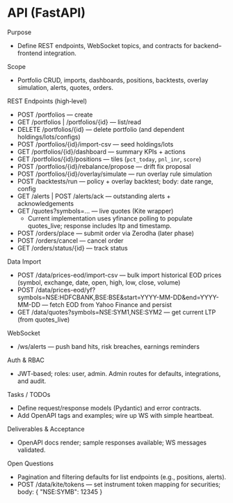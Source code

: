 # API (FastAPI)

Purpose

- Define REST endpoints, WebSocket topics, and contracts for backend–frontend integration.

Scope

- Portfolio CRUD, imports, dashboards, positions, backtests, overlay simulation, alerts, quotes, orders.

REST Endpoints (high‑level)

- POST /portfolios — create
- GET /portfolios | /portfolios/{id} — list/read
- DELETE /portfolios/{id} — delete portfolio (and dependent holdings/lots/configs)
- POST /portfolios/{id}/import-csv — seed holdings/lots
- GET /portfolios/{id}/dashboard — summary KPIs + actions
- GET /portfolios/{id}/positions — tiles (`pct_today`, `pnl_inr`, `score`)
- POST /portfolios/{id}/rebalance/propose — drift fix proposal
- POST /portfolios/{id}/overlay/simulate — run overlay rule simulation
- POST /backtests/run — policy + overlay backtest; body: date range, config
- GET /alerts | POST /alerts/ack — outstanding alerts + acknowledgements
- GET /quotes?symbols=... — live quotes (Kite wrapper)
  - Current implementation uses yfinance polling to populate quotes_live; response includes ltp and timestamp.
- POST /orders/place — submit order via Zerodha (later phase)
- POST /orders/cancel — cancel order
- GET /orders/status/{id} — track status

Data Import

- POST /data/prices-eod/import-csv — bulk import historical EOD prices (symbol, exchange, date, open, high, low, close, volume)
- POST /data/prices-eod/yf?symbols=NSE:HDFCBANK,BSE:BSE&start=YYYY-MM-DD&end=YYYY-MM-DD — fetch EOD from Yahoo Finance and persist
- GET /data/quotes?symbols=NSE:SYM1,NSE:SYM2 — get current LTP (from quotes_live)

WebSocket

- /ws/alerts — push band hits, risk breaches, earnings reminders

Auth & RBAC

- JWT‑based; roles: user, admin. Admin routes for defaults, integrations, and audit.

Tasks / TODOs

- Define request/response models (Pydantic) and error contracts.
- Add OpenAPI tags and examples; wire up WS with simple heartbeat.

Deliverables & Acceptance

- OpenAPI docs render; sample responses available; WS messages validated.

Open Questions

- Pagination and filtering defaults for list endpoints (e.g., positions, alerts).
- POST /data/kite/tokens — set instrument token mapping for securities; body: { "NSE:SYMB": 12345 }
